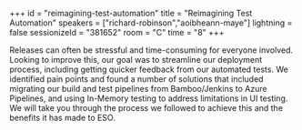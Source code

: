 +++
id = "reimagining-test-automation"
title = "Reimagining Test Automation"
speakers = ["richard-robinson","aoibheann-maye"]
lightning = false
sessionizeId = "381652"
room = "C"
time = "8"
+++

Releases can often be stressful and time-consuming for everyone involved. Looking to improve this, our goal was to streamline our deployment process, including getting quicker feedback from our automated tests. We identified pain points and found a number of solutions that included migrating our build and test pipelines from Bamboo/Jenkins to Azure Pipelines, and using In-Memory testing to address limitations in UI testing. We will take you through the process we followed to achieve this and the benefits it has made to ESO.